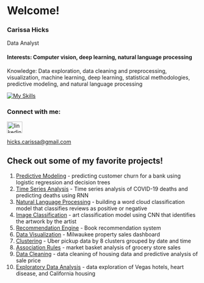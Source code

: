 # Welcome!
### Carissa Hicks
Data Analyst
#### Interests: Computer vision, deep learning, natural language processing
Knowledge: Data exploration, data cleaning and preprocessing, visualization, machine learning, deep learning, statistical methodologies, predictive modeling, and natural language processing

[![My Skills](https://skillicons.dev/icons?i=r,py,java,tensorflow,eclipse)](https://skillicons.dev)

### Connect with me:
<a href="https://www.linkedin.com/in/hickscarissa/" target="blank"><img align="center" src="https://raw.githubusercontent.com/rahuldkjain/github-profile-readme-generator/master/src/images/icons/Social/linked-in-alt.svg" alt="linkedin" height="30" width="40"/></a>

hicks.carissa@gmail.com
  
## Check out some of my favorite projects!

1. [Predictive Modeling](https://github.com/carissa406/customer-churn)   - predicting customer churn for a bank using logistic regression and decision trees
2. [Time Series Analysis](https://github.com/carissa406/deep-learning-535/blob/main/CarissaHicks_Assignment4.ipynb) - Time series analysis of COVID-19 deaths and predicting deaths using RNN
3. [Natural Language Processing](https://github.com/carissa406/good-feet-reviews) - building a word cloud classification model that classifies reviews as positive or negative
4. [Image Classification](https://github.com/carissa406/artbyartist) - art classification model using CNN that identifies the artwork by the artist
5. [Recommendation Engine](https://github.com/carissa406/BookRecommenderSystem) - Book recommendation system
6. [Data Visualization](https://github.com/carissa406/mke-property-sales) - Milwaukee property sales dashboard
7. [Clustering](https://github.com/carissa406/data-mining-533/blob/main/ex5-2test.txt) - Uber pickup data by 8 clusters grouped by date and time
8. [Association Rules](https://github.com/carissa406/data-mining-533/tree/main/FrequentPatternMining) - market basket analysis of grocery store sales
9. [Data Cleaning](https://github.com/carissa406/machine-learning-532/blob/main/Assignment%205.Rmd) - data cleaning of housing data and predictive analysis of sale price
10. [Exploratory Data Analysis](https://github.com/carissa406/machine-learning-532/blob/main/hw1.Rmd) - data exploration of Vegas hotels, heart disease, and California housing
